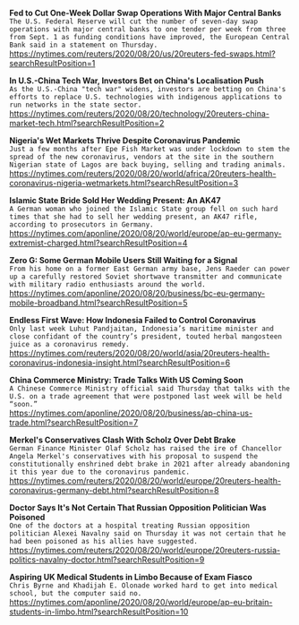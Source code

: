 **Fed to Cut One-Week Dollar Swap Operations With Major Central Banks**\
`The U.S. Federal Reserve will cut the number of seven-day swap operations with major central banks to one tender per week from three from Sept. 1 as funding conditions have improved, the European Central Bank said in a statement on Thursday. `\
https://nytimes.com/reuters/2020/08/20/us/20reuters-fed-swaps.html?searchResultPosition=1

**In U.S.-China Tech War, Investors Bet on China's Localisation Push**\
`As the U.S.-China "tech war" widens, investors are betting on China's efforts to replace U.S. technologies with indigenous applications to run networks in the state sector.`\
https://nytimes.com/reuters/2020/08/20/technology/20reuters-china-market-tech.html?searchResultPosition=2

**Nigeria's Wet Markets Thrive Despite Coronavirus Pandemic**\
`Just a few months after Epe Fish Market was under lockdown to stem the spread of the new coronavirus, vendors at the site in the southern Nigerian state of Lagos are back buying, selling and trading animals. `\
https://nytimes.com/reuters/2020/08/20/world/africa/20reuters-health-coronavirus-nigeria-wetmarkets.html?searchResultPosition=3

**Islamic State Bride Sold Her Wedding Present: An AK47**\
`A German woman who joined the Islamic State group fell on such hard times that she had to sell her wedding present, an AK47 rifle, according to prosecutors in Germany.`\
https://nytimes.com/aponline/2020/08/20/world/europe/ap-eu-germany-extremist-charged.html?searchResultPosition=4

**Zero G: Some German Mobile Users Still Waiting for a Signal**\
`From his home on a former East German army base, Jens Raeder can power up a carefully restored Soviet shortwave transmitter and communicate with military radio enthusiasts around the world.`\
https://nytimes.com/aponline/2020/08/20/business/bc-eu-germany-mobile-broadband.html?searchResultPosition=5

**Endless First Wave: How Indonesia Failed to Control Coronavirus**\
`Only last week Luhut Pandjaitan, Indonesia’s maritime minister and close confidant of the country’s president, touted herbal mangosteen juice as a coronavirus remedy.`\
https://nytimes.com/reuters/2020/08/20/world/asia/20reuters-health-coronavirus-indonesia-insight.html?searchResultPosition=6

**China Commerce Ministry: Trade Talks With US Coming Soon**\
`A Chinese Commerce Ministry official said Thursday that talks with the U.S. on a trade agreement that were postponed last week will be held “soon.” `\
https://nytimes.com/aponline/2020/08/20/business/ap-china-us-trade.html?searchResultPosition=7

**Merkel's Conservatives Clash With Scholz Over Debt Brake**\
`German Finance Minister Olaf Scholz has raised the ire of Chancellor Angela Merkel's conservatives with his proposal to suspend the constitutionally enshrined debt brake in 2021 after already abandoning it this year due to the coronavirus pandemic.`\
https://nytimes.com/reuters/2020/08/20/world/europe/20reuters-health-coronavirus-germany-debt.html?searchResultPosition=8

**Doctor Says It's Not Certain That Russian Opposition Politician Was Poisoned**\
`One of the doctors at a hospital treating Russian opposition politician Alexei Navalny said on Thursday it was not certain that he had been poisoned as his allies have suggested. `\
https://nytimes.com/reuters/2020/08/20/world/europe/20reuters-russia-politics-navalny-doctor.html?searchResultPosition=9

**Aspiring UK Medical Students in Limbo Because of Exam Fiasco**\
`Chris Byrne and Khadijah E. Olonade worked hard to get into medical school, but the computer said no.`\
https://nytimes.com/aponline/2020/08/20/world/europe/ap-eu-britain-students-in-limbo.html?searchResultPosition=10

